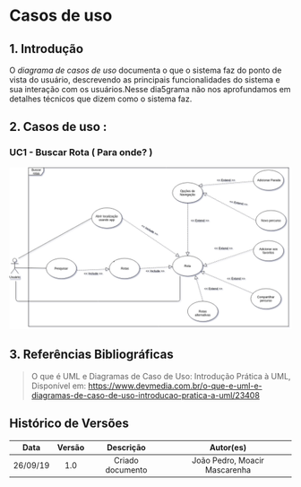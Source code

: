 # Casos de uso

## 1. Introdução

 O *diagrama de casos de uso* documenta o que o sistema faz do ponto de vista do usuário, descrevendo as principais funcionalidades do sistema e sua interação com os usuários.Nesse dia5grama não nos aprofundamos em detalhes técnicos que dizem como o sistema faz.

## 2. Casos de uso :

### UC1 - Buscar Rota ( Para onde? )

![Grafico 5](img/diagrama_de_caso_de_uso.png)

## 3. Referências Bibliográficas
>O que é UML e Diagramas de Caso de Uso: Introdução Prática à UML, Disponível em:
https://www.devmedia.com.br/o-que-e-uml-e-diagramas-de-caso-de-uso-introducao-pratica-a-uml/23408

## Histórico de Versões

| Data | Versão | Descrição | Autor(es) |
|:--:|:--:|:--:|:--:|
|26/09/19|1.0| Criado documento |João Pedro, Moacir Mascarenha|